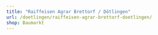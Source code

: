 ```yaml
---
title: "Raiffeisen Agrar Brettorf / Dötlingen"
url: /doetlingen/raiffeisen-agrar-brettorf-doetlingen/
shop: Baumarkt
---
```

